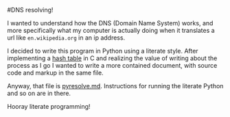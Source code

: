 #DNS resolving!

I wanted to understand how the DNS (Domain Name System) works, and more
specifically what my computer is actually doing when it translates a url
like `en.wikipedia.org` in an ip address.

I decided to write this program in Python using a literate style. After
implementing a [hash table](https://github.com/aliceriot/hashtable) in
C and realizing the value of writing about the process as I go I wanted to
write a more contained document, with source code and markup in the same
file.

Anyway, that file is [pyresolve.md](./pyresolve.md). Instructions for
running the literate Python and so on are in there.

Hooray literate programming!
